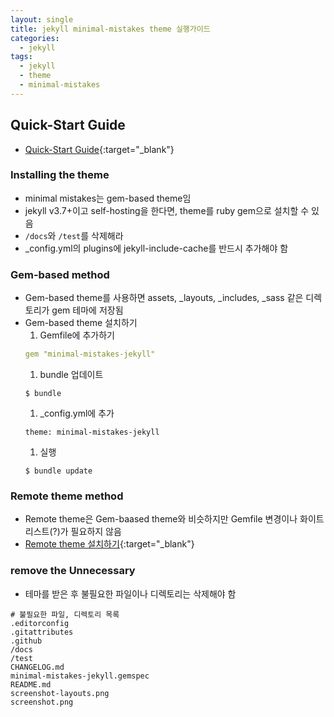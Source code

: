 ```yaml
---
layout: single
title: jekyll minimal-mistakes theme 실행가이드
categories: 
  - jekyll
tags: 
  - jekyll
  - theme
  - minimal-mistakes
---
```

## Quick-Start Guide
- [Quick-Start Guide](https://mmistakes.github.io/minimal-mistakes/docs/quick-start-guide/){:target="_blank"}
### Installing the theme
- minimal mistakes는 gem-based theme임
- jekyll v3.7+이고 self-hosting을 한다면, theme를 ruby gem으로 설치할 수 있음
- `/docs`와 `/test`를 삭제해라
- _config.yml의 plugins에 jekyll-include-cache를 반드시 추가해야 함

### Gem-based method
- Gem-based theme를 사용하면 assets, _layouts, _includes, _sass 같은 디렉토리가 gem 테마에 저장됨
- Gem-based theme 설치하기
  1. Gemfile에 추가하기
  ```yml
  gem "minimal-mistakes-jekyll"
  ```
  1. bundle 업데이트
  ```
  $ bundle
  ```
  1. _config.yml에 추가
  ```
  theme: minimal-mistakes-jekyll
  ```
  1. 실행
  ```
  $ bundle update
  ```

### Remote theme method
- Remote theme은 Gem-baased theme와 비슷하지만 Gemfile 변경이나 화이트리스트(?)가 필요하지 않음
- [Remote theme 설치하기](https://mmistakes.github.io/minimal-mistakes/docs/quick-start-guide/#remote-theme-method){:target="_blank"}

### remove the Unnecessary
- 테마를 받은 후 불필요한 파일이나 디렉토리는 삭제해야 함
```
# 불필요한 파일, 디렉토리 목록
.editorconfig
.gitattributes
.github
/docs
/test
CHANGELOG.md
minimal-mistakes-jekyll.gemspec
README.md
screenshot-layouts.png
screenshot.png
```
